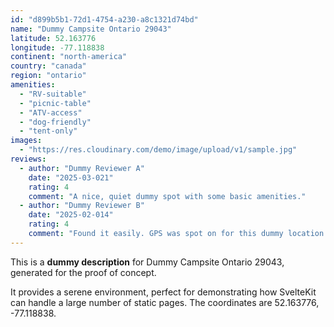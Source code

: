 ```yaml
---
id: "d899b5b1-72d1-4754-a230-a8c1321d74bd"
name: "Dummy Campsite Ontario 29043"
latitude: 52.163776
longitude: -77.118838
continent: "north-america"
country: "canada"
region: "ontario"
amenities:
  - "RV-suitable"
  - "picnic-table"
  - "ATV-access"
  - "dog-friendly"
  - "tent-only"
images:
  - "https://res.cloudinary.com/demo/image/upload/v1/sample.jpg"
reviews:
  - author: "Dummy Reviewer A"
    date: "2025-03-021"
    rating: 4
    comment: "A nice, quiet dummy spot with some basic amenities."
  - author: "Dummy Reviewer B"
    date: "2025-02-014"
    rating: 4
    comment: "Found it easily. GPS was spot on for this dummy location."
---
```


This is a **dummy description** for Dummy Campsite Ontario 29043, generated for the proof of concept.

It provides a serene environment, perfect for demonstrating how SvelteKit can handle a large number of static pages. The coordinates are 52.163776, -77.118838.
